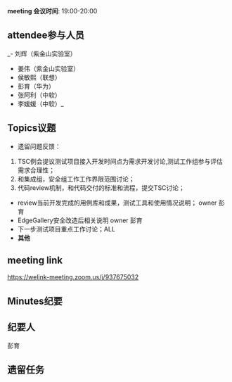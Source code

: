 **meeting 会议时间**: 19:00-20:00

## attendee参与人员
 _- 刘辉（紫金山实验室）
- 姜伟（紫金山实验室）
- 侯敏熙（联想）
- 彭育（华为）
- 张阿利（中软）
- 李媛媛（中软）_ 
## Topics议题

- 遗留问题反馈：
1.    TSC例会提议测试项目接入开发时间点为需求开发讨论,测试工作组参与评估需求合理性；
2.    和集成组，安全组工作工作界限范围讨论；
3.    代码review机制，和代码交付的标准和流程，提交TSC讨论；
- review当前开发完成的用例库和成果，测试工具和使用情况说明；  owner 彭育
- EdgeGallery安全改造后相关说明 owner 彭育
- 下一步测试项目重点工作讨论；ALL
- **其他**

## meeting link
 https://welink-meeting.zoom.us/j/937675032
## Minutes纪要
## 纪要人
 彭育

## 遗留任务




